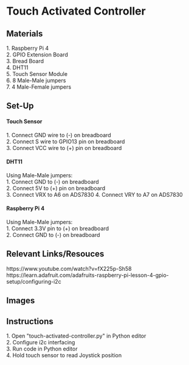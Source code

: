 # Touch Activated Controller
<h2> Materials </h2>
1. Raspberry Pi 4 <br>
2. GPIO Extension Board <br>
3. Bread Board <br>
4. DHT11 <br>
5. Touch Sensor Module <br>
6. 8 Male-Male jumpers <br>
7. 4 Male-Female jumpers <br>

<h2>Set-Up</h2>
<h4>Touch Sensor</h4>
1. Connect GND wire to (-) on breadboard <br>
2. Connect S wire to GPIO13 pin on breadboard <br>
3. Connect VCC wire to (+) pin on breadboard <br>

<h4>DHT11</h4>
Using Male-Male jumpers: <br>
1. Connect GND to (-) on breadboard <br>
2. Connect 5V to (+) pin on breadboard <br> 
3. Connect VRX to A6 on ADS7830
4. Connect VRY to A7 on ADS7830

<h4>Raspberry Pi 4</h4>
Using Male-Male jumpers: <br>
1. Connect 3.3V pin to (+) on breadboard <br>
2. Connect GND to (-) on breadboard <br>

<h2>Relevant Links/Resouces</h2>
https://www.youtube.com/watch?v=fX225p-Sh58 <br>
https://learn.adafruit.com/adafruits-raspberry-pi-lesson-4-gpio-setup/configuring-i2c <br>

<h2>Images</h2>



<h2>Instructions</h2>
1. Open "touch-activated-controller.py" in Python editor <br>
2. Configure i2c interfacing <br>
3. Run code in Python editor <br>
4. Hold touch sensor to read Joystick position <br>
